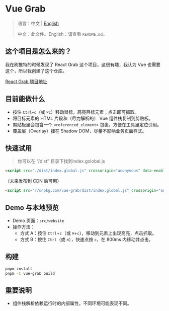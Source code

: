 # Vue Grab

> 语言：中文 | [English](README.md)
> 
> 中文：此文件。English：请查看 `README.md`。

## 这个项目是怎么来的？

我在刷推特的时候发现了 React Grab 这个项目，这很有趣，我认为 Vue 也需要这个，所以我创建了这个仓库。

[React Grab 项目地址](https://github.com/aidenybai/react-grab)

## 目前能做什么

- 按住 `Ctrl+c`（或 `⌘c`）移动鼠标，高亮目标元素；点击即可抓取。
- 将目标元素的 HTML 片段和（尽力解析的） Vue 组件栈复制到剪贴板。
- 剪贴板里会包含一个 `<referenced_element>` 包裹，方便在工具里定位引用。
- 覆盖层（Overlay）挂在 Shadow DOM，尽量不影响业务页面样式。

## 快速试用

> 你可以在 “/dist” 目录下找到index.golobal.js

```html
<script src="./dist/index.global.js" crossorigin="anonymous" data-enabled="true"></script>
```

（未来发布到 CDN 后可用）

```html
<script src="//unpkg.com/vue-grab/dist/index.global.js" crossorigin="anonymous" data-enabled="true"></script>
```

## Demo 与本地预览

- Demo 页面：`src/website`
- 操作方法：
  - 方式 A：按住 `Ctrl`+`c`（或 `⌘`+`c`），移动到元素上出现高亮，点击抓取。
  - 方式 B：按住 `Ctrl`（或 `⌘`），快速点按 `c`，在 800ms 内移动并点击。

## 构建

```bash
pnpm install
pnpm -C vue-grab build
```

## 重要说明

- 组件栈解析依赖运行时的内部属性，不同环境可能表现不同。